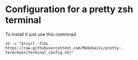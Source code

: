 # Configuration for a pretty zsh terminal
To install it just use this commnad 

 `sh -c "$(curl -fsSL https://raw.githubusercontent.com/MoQubaisi/pretty-term/main/terminal_config.sh)"`









